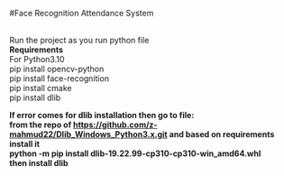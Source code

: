 #Face Recognition Attendance System

<br>
Run the project as you run python file<br>
<b>Requirements</b><br>
For Python3.10
<br>
pip install opencv-python<br>
pip install face-recognition<br>
pip install cmake<br>
pip install dlib<br>

<b>If error comes for dlib installation then go to file:<b><br>
from the repo of https://github.com/z-mahmud22/Dlib_Windows_Python3.x.git  and based on requirements install it <br>
python -m pip install dlib-19.22.99-cp310-cp310-win_amd64.whl
<br>
then install dlib

